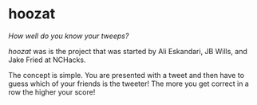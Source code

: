 hoozat
======

*How well do you know your tweeps?*

_hoozat_ was is the project that was started by Ali Eskandari, JB Wills, and Jake Fried at NCHacks.

The concept is simple.  You are presented with a tweet and then have to guess which of your friends is the tweeter!
The more you get correct in a row the higher your score!
